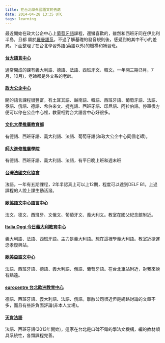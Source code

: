 ```yaml
---
title: 在台北學外國語文的去處
date: 2014-04-28 13:35 UTC
tags: learning
---
```


最近開始在政大公企中心上[葡萄牙語](http://zh.wikipedia.org/zh-hant/%E8%91%A1%E8%90%84%E7%89%99%E8%AA%9E)課程，還蠻喜歡的，雖然和西班牙同在伊比利半島，且都
屬於[羅曼語系](http://zh.wikipedia.org/wiki/%E7%BD%97%E6%9B%BC%E8%AF%AD%E6%97%8F)，不過了解基礎的發音規則後，感覺到的其中不小的差異。下面整理了在台北學習外語(英語以外)的機構和補習班。

#### [台大語言中心](http://ntulcoffice.liberal.ntu.edu.tw/course.htm)
通常開成的課有義大利語、德語、法語、西班牙文、韓文。一年開三期(3月，7月，10月)，老師都是外文系的老師。

#### [政大公企中心](http://w3.cpbae.nccu.edu.tw/courses/?s=03)
開的語言課程很豐富，有土耳其語、越南語、韓語、西班牙語、葡萄牙語、法語、泰語、俄語、德語、希伯來文、捷克語、西班牙語、印尼語、阿拉伯語。停車很方便可以停在公企中心裡，教室相對台大語言中心好很多。

#### [文化大學推廣教育部](http://my.sce.pccu.edu.tw/MS/language/List.aspx?CataId=0207)
有德語、西班牙語、義大利語、法語、葡萄牙語(和政大公企中心同個老師)。

#### [師大進修推廣學院](https://www.sce.ntnu.edu.tw/class_list.php?course_series=O&pos=0)
有德語、西班牙語、義大利語、法語，有平日晚上班和週末班

#### [台灣法國文化協會](http://www.alliancefrancaise.org.tw/spip.php?rubrique26)
法語。一年有五期課程，2年半認真上可以上12期，程度可以達到DELF B1。上過課程的人說上課生動活潑。

#### [歐協語文中心語言中心](http://www.ciel.com.tw/index_ch.asp)
法文、德文、西班牙、文俄文、葡萄牙文、義大利文。教室在國父紀念館附近。

#### [Italia Oggi 今日義大利教育中心](http://www.italia-oggi.com.tw/about2.html)
義大利語、法語、西班牙語。主力是義大利語。想在這裡學義大利語。教室近捷運忠孝復興站。

#### [歐美亞語文中心](http://www.eumeia.com.tw/)
法語、西班牙語、德語、義大利語、俄語、葡萄牙語。在台北車站附近，對我來說有點遠。

#### [eurocentre 台北歐洲教育中心](http://www.eurocentre.org/schedule.php?lan=2)
德語、西班牙語、義大利語、法語、俄語。離敝公司很近但是網路討論的文章不多，而且有些許負面評論(非本人立場)。

#### [天肯法語](http://www.bonjour.com.tw/lescours.asp)
法語、西班牙語(2013年開始)，這家在台北是口碑不錯的學法文機構，編的教材頗具系統性，各類課程完善。

